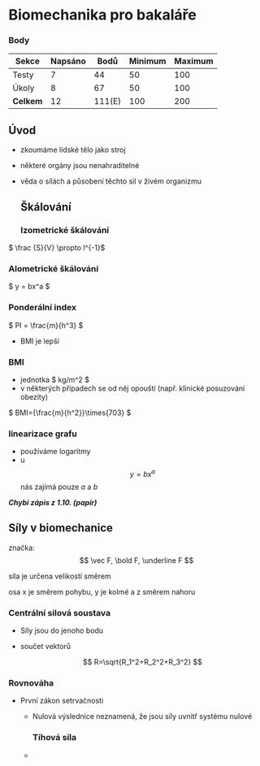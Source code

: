 # Biomechanika pro bakaláře

### Body

| Sekce      | Napsáno | Bodů   | Minimum | Maximum |
| ---------- | ------- | ------ | ------- | ------- |
| Testy      | 7       | 44     | 50      | 100     |
| Úkoly      | 8       | 67     | 50      | 100     |
| **Celkem** | 12      | 111(E) | 100     | 200     |

## Úvod

- zkoumáme lidské tělo jako stroj

- některé orgány jsou nenahraditelné

- věda o sílách a působení těchto sil v živém organizmu

  ## Škálování

  ### Izometrické škálování

$ \frac {S}{V} \propto l^{-1}$

### Alometrické škálování

$  y = bx^a  $

### Ponderální index

$ PI = \frac{m}{h^3} $

- BMI je lepší

### BMI

- jednotka $ kg/m^2 $
- v některých případech se od něj opouští (např. klinické posuzování obezity)

$ BMI={\frac{m}{h^2}}\times{703} $

### linearizace grafu

- používáme logaritmy
- u $$ y = bx^a $$ nás zajímá pouze *a* a *b*

***Chybí zápis z 1.10. (papír)***



## Síly v biomechanice

značka: $$ \vec F, \bold F, \underline F $$

síla je určena velikostí směrem

osa x je směrem pohybu, y je kolmé a z směrem nahoru

### Centrální silová soustava

- Síly jsou do jenoho bodu

- součet vektorů

  $$ R=\sqrt{R_1^2+R_2^2+R_3^2} $$

### Rovnováha

- První zákon setrvačnosti
  
  - Nulová výslednice neznamená, že jsou síly uvnitř systému nulové
  
    ### Tíhová síla
  
  - 
